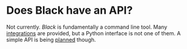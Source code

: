 # Does Black have an API?

Not currently. _Black_ is fundamentally a command line tool. Many
[integrations](../../integrations/index.rst) are provided, but a Python interface is not
one of them. A simple API is being [planned](https://github.com/psf/black/issues/779)
though.
